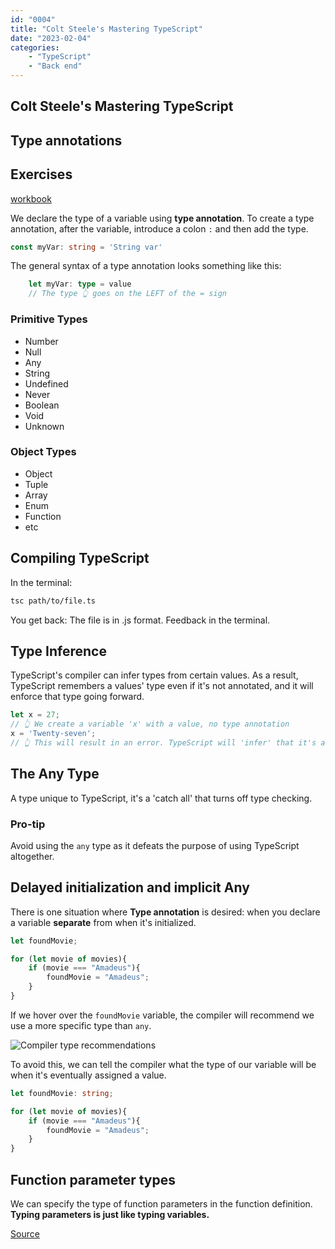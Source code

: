 ```yaml
---
id: "0004"
title: "Colt Steele's Mastering TypeScript"
date: "2023-02-04"
categories: 
    - "TypeScript"
    - "Back end"
---
```


## Colt Steele's Mastering TypeScript

## Type annotations

## Exercises

[workbook](./Notes.md)

We declare the type of a variable using **type annotation**. To create a type annotation, after the variable, introduce a colon `:` and then add the type.

```TypeScript
const myVar: string = 'String var'
```

The general syntax of a type annotation looks something like this:

```TypeScript
    let myVar: type = value
    // The type 👆 goes on the LEFT of the = sign
```

### Primitive Types

- Number
- Null
- Any
- String
- Undefined
- Never
- Boolean
- Void
- Unknown

### Object Types

- Object
- Tuple
- Array
- Enum
- Function
- etc

## Compiling TypeScript

In the terminal:

```Bash
tsc path/to/file.ts
```

You get back:
The file is in .js format.
Feedback in the terminal.

## Type Inference

TypeScript's compiler can infer types from certain values. As a result, TypeScript remembers a values' type even if it's not annotated, and it will enforce that type going forward.

```TypeScript
let x = 27;
// 👆 We create a variable 'x' with a value, no type annotation
x = 'Twenty-seven';
// 👆 This will result in an error. TypeScript will 'infer' that it's a number and enforce it.
```

## The Any Type

A type unique to TypeScript, it's a 'catch all' that turns off type checking.

### Pro-tip

Avoid using the `any` type as it defeats the purpose of using TypeScript altogether.

## Delayed initialization and implicit Any

There is one situation where **Type annotation** is desired: when you declare a variable **separate** from when it's initialized.

```TypeScript
let foundMovie;

for (let movie of movies){
    if (movie === "Amadeus"){
        foundMovie = "Amadeus";
    }
}
```

If we hover over the `foundMovie` variable, the compiler will recommend we use a more specific type than `any`.

![Compiler type recommendations](./assets/compiler-type-suggestions.png)

To avoid this, we can tell the compiler what the type of our variable will be when it's eventually assigned a value.

```TypeScript
let foundMovie: string;

for (let movie of movies){
    if (movie === "Amadeus"){
        foundMovie = "Amadeus";
    }
}
```

## Function parameter types

We can specify the type of function parameters in the function definition.
**Typing parameters is just like typing variables.**

[Source](./functions.ts)